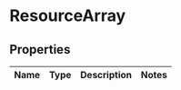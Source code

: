 
# ResourceArray

## Properties
Name | Type | Description | Notes
------------ | ------------- | ------------- | -------------



